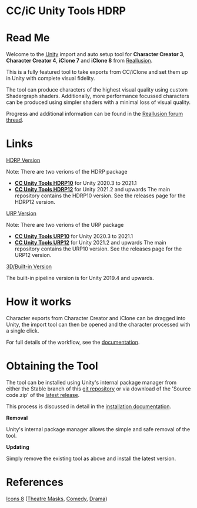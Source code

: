 # CC/iC Unity Tools HDRP

Read Me
=======

Welcome to the [Unity](https://www.unity.com/) import and auto setup tool for **Character Creator 3**, **Character Creator 4**, **iClone 7** and **iClone 8** from [Reallusion](https://www.reallusion.com/).

This is a fully featured tool to take exports from CC/iClone and set them up in Unity with complete visual fidelity.

The tool can produce characters of the highest visual quality using custom Shadergraph shaders.
Additionally, more performance focussed characters can be produced using simpler shaders with a minimal loss of visual quality.

Progress and additional information can be found in the [Reallusion forum thread](https://forum.reallusion.com/488356/Unity-Auto-Setup).

Links
=====
[HDRP Version](https://github.com/soupday/cc_unity_tools_HDRP)

Note: There are two verions of the HDRP package
- [**CC Unity Tools HDRP10**](https://github.com/soupday/cc_unity_tools_HDRP/releases/tag/1.4.2.HDRP10) for Unity 2020.3 to 2021.1
- [**CC Unity Tools HDRP12**](https://github.com/soupday/cc_unity_tools_HDRP/releases/tag/1.4.2.HDRP12) for Unity 2021.2 and upwards
The main repository contains the HDRP10 version. See the releases page for the HDRP12 version.

[URP Version](https://github.com/soupday/cc_unity_tools_URP)

Note: There are two verions of the URP package
- [**CC Unity Tools URP10**](https://github.com/soupday/cc_unity_tools_URP/releases/tag/1.4.2.URP10) for Unity 2020.3 to 2021.1
- [**CC Unity Tools URP12**](https://github.com/soupday/cc_unity_tools_URP/releases/tag/1.4.2.URP12) for Unity 2021.2 and upwards
The main repository contains the URP10 version. See the releases page for the URP12 version.

[3D/Built-in Version](https://github.com/soupday/cc_unity_tools_3D)

The built-in pipeline version is for Unity 2019.4 and upwards.

How it works
============

Character exports from Character Creator and iClone can be dragged into Unity, the import tool can then be opened and the character processed with a single click.

For full details of the workflow, see the [documentation](https://soupday.github.io/cc_unity_tools/).


Obtaining the Tool
==================

The tool can be installed using Unity's internal package manager from either the Stable branch of this [git repository](https://github.com/soupday/cc_unity_tools_HDRP) or via download of the 'Source code.zip' of the [latest release](https://github.com/soupday/cc_unity_tools_HDRP/releases).

This process is discussed in detail in the [installation documentation](https://soupday.github.io/cc_unity_tools/installation.html).

**Removal**

Unity's internal package manager allows the simple and safe removal of the tool.


**Updating**

Simply remove the existing tool as above and install the latest version.

References
==========
[Icons 8](https://icons8.com) ([Theatre Masks](https://icons8.com/icons/set/theatre-mask), [Comedy](https://icons8.com/icons/set/comedy), [Drama](https://icons8.com/icons/set/drama))